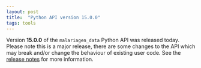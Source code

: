 ```yaml
---
layout: post
title:  "Python API version 15.0.0"
tags: tools
---
```


Version <strong>15.0.0</strong> of the `malariagen_data` Python API was
released today. Please note this is a major release, there are some
changes to the API which may break and/or change the behaviour of
existing user code. See the [release
notes](https://github.com/malariagen/malariagen-data-python/releases/tag/v15.0.0)
for more information.
